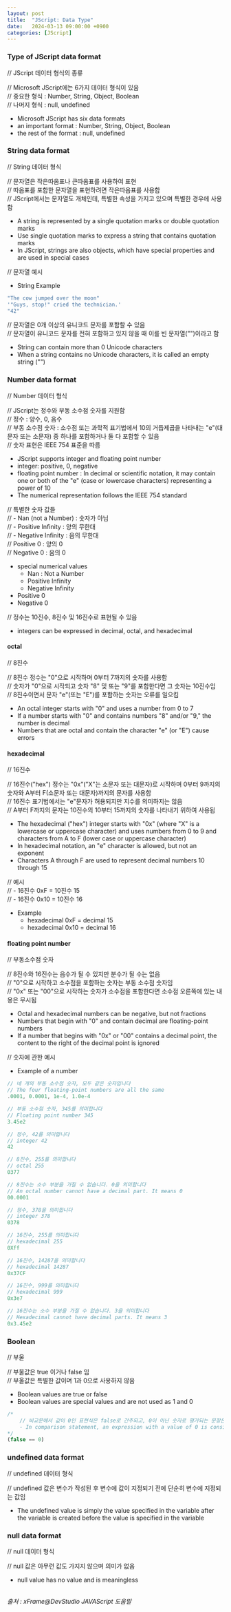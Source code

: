 ```yaml
---
layout: post
title:  "JScript: Data Type"
date:   2024-03-13 09:00:00 +0900
categories: [JScript]
---
```


### Type of JScript data format   
// JScript 데이터 형식의 종류   
   
// Microsoft JScript에는 6가지 데이터 형식이 있음   
// 중요한 형식 : Number, String, Object, Boolean   
// 나머지 형식 : null, undefined   
- Microsoft JScript has six data formats   
- an important format : Number, String, Object, Boolean   
- the rest of the format : null, undefined   
   
### String data format   
// String 데이터 형식   
   
// 문자열은 작은따옴표나 큰따옴표를 사용하여 표현   
// 따옴표를 포함한 문자열을 표현하려면 작은따옴표를 사용함   
// JScript에서는 문자열도 개체인데, 특별한 속성을 가지고 있으며 특별한 경우에 사용함   
- A string is represented by a single quotation marks or double quotation marks  
- Use single quotation marks to express a string that contains quotation marks   
- In JScript, strings are also objects, which have special properties and are used in special cases   
   
// 문자열 예시   
- String Example   
   
```javascript
"The cow jumped over the moon"
'"Guys, stop!" cried the technician.'
"42"
```
   
// 문자열은 0개 이상의 유니코드 문자를 포함할 수 있음   
// 문자열이 유니코드 문자를 전혀 포함하고 있지 않을 때 이를 빈 문자열("")이라고 함   
- String can contain more than 0 Unicode characters   
- When a string contains no Unicode characters, it is called an empty string ("")   
   
### Number data format   
// Number 데이터 형식   
   
// JScript는 정수와 부동 소수점 숫자를 지원함   
// 정수 : 양수, 0, 음수   
// 부동 소수점 숫자 : 소수점 또는 과학적 표기법에서 10의 거듭제곱을 나타내는 "e"(대문자 또는 소문자) 중 하나를 포함하거나 둘 다 포함할 수 있음   
// 숫자 표현은 IEEE 754 표준을 따름   
- JScript supports integer and floating point number   
- integer: positive, 0, negative   
- floating point number : In decimal or scientific notation, it may contain one or both of the "e" (case or lowercase characters) representing a power of 10   
- The numerical representation follows the IEEE 754 standard   
   
// 특별한 숫자 값들   
// - Nan (not a Number) : 숫자가 아님   
// - Positive Infinity : 양의 무한대   
// - Negative Infinity : 음의 무한대   
// Positive 0 : 양의 0   
// Negative 0 : 음의 0   
- special numerical values   
  - Nan : Not a Number   
  - Positive Infinity   
  - Negative Infinity   
- Positive 0   
- Negative 0   
   
// 정수는 10진수, 8진수 및 16진수로 표현될 수 있음   
- integers can be expressed in decimal, octal, and hexadecimal   
   
#### octal   
// 8진수   
   
// 8진수 정수는 "0"으로 시작하며 0부터 7까지의 숫자를 사용함   
// 숫자가 "0"으로 시작되고 숫자 "8" 및 또는 "9"를 포함한다면 그 숫자는 10진수임   
// 8진수이면서 문자 "e"(또는 "E")를 포함하는 숫자는 오류를 일으킴   
- An octal integer starts with "0" and uses a number from 0 to 7   
- If a number starts with "0" and contains numbers "8" and/or "9," the number is decimal   
- Numbers that are octal and contain the character "e" (or "E") cause errors   
   
#### hexadecimal   
// 16진수   
   
// 16진수("hex") 정수는 "0x"("X"는 소문자 또는 대문자)로 시작하며 0부터 9까지의 숫자와 A부터 F(소문자 또는 대문자)까지의 문자를 사용함   
// 16진수 표기법에서는 "e"문자가 허용되지만 지수를 의미하지는 않음   
// A부터 F까지의 문자는 10진수의 10부터 15까지의 숫자를 나타내기 위하여 사용됨   
- The hexadecimal ("hex") integer starts with "0x" (where "X" is a lowercase or uppercase character) and uses numbers from 0 to 9 and characters from A to F (lower case or uppercase character)   
- In hexadecimal notation, an "e" character is allowed, but not an exponent   
- Characters A through F are used to represent decimal numbers 10 through 15   
   
// 예시   
// - 16진수 0xF = 10진수 15   
// - 16진수 0x10 = 10진수 16   
- Example   
  - hexadecimal 0xF = decimal 15   
  - hexadecimal 0x10 = decimal 16   
   
#### floating point number   
// 부동소수점 숫자   
   
// 8진수와 16진수는 음수가 될 수 있지만 분수가 될 수는 없음   
// "0"으로 시작하고 소수점을 포함하는 숫자는 부동 소수점 숫자임   
// "0x" 또는 "00"으로 시작하는 숫자가 소수점을 포함한다면 소수점 오른쪽에 있는 내용은 무시됨   
- Octal and hexadecimal numbers can be negative, but not fractions   
- Numbers that begin with "0" and contain decimal are floating-point numbers   
- If a number that begins with "0x" or "00" contains a decimal point, the content to the right of the decimal point is ignored   
   
// 숫자에 관한 예시   
- Example of a number   
   
```javascript
// 네 개의 부동 소수점 숫자, 모두 같은 숫자입니다
// The four floating-point numbers are all the same
.0001, 0.0001, 1e-4, 1.0e-4

// 부동 소수점 숫자, 345를 의미합니다
// Floating point number 345
3.45e2

// 정수, 42를 의미합니다
// integer 42
42

// 8진수, 255를 의미합니다
// octal 255
0377

// 8진수는 소수 부분을 가질 수 없습니다. 0을 의미합니다
// An octal number cannot have a decimal part. It means 0
00.0001

// 정수, 378을 의미합니다
// integer 378
0378

// 16진수, 255를 의미합니다
// hexadecimal 255
0Xff

// 16진수, 14287을 의미합니다
// hexadecimal 14287
0x37CF

// 16진수, 999를 의미합니다
// hexadecimal 999
0x3e7

// 16진수는 소수 부분을 가질 수 없습니다. 3을 의미합니다
// Hexadecimal cannot have decimal parts. It means 3
0x3.45e2
```

### Boolean   
// 부울   
   
// 부울값은 true 이거나 false 임   
// 부울값은 특별한 값이며 1과 0으로 사용하지 않음   
- Boolean values are true or false   
- Boolean values are special values and are not used as 1 and 0   
   
```javascript
/* 
    // 비교문에서 값이 0인 표현식은 false로 간주되고, 0이 아닌 숫자로 평가되는 문장은 true로 간주됩니다. 따라서 다음식은 true 입니다.
    - In comparison statement, an expression with a value of 0 is considered false, and a statement with a nonzero number is considered true. Therefore, the following expression is true.
*/
(false == 0)
```
   
### undefined data format   
// undefined 데이터 형식   
   
// undefined 값은 변수가 작성된 후 변수에 값이 지정되기 전에 단순히 변수에 지정되는 값임   
- The undefined value is simply the value specified in the variable after the variable is created before the value is specified in the variable   
   
### null data format   
// null 데이터 형식   
   
// null 값은 아무런 값도 가지지 않으며 의미가 없음   
- null value has no value and is meaningless   
   
<br />
<cite>출처 : xFrame@DevStudio JAVAScript 도움말</cite>
